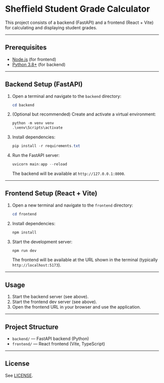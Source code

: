 
# Sheffield Student Grade Calculator

This project consists of a backend (FastAPI) and a frontend (React + Vite) for calculating and displaying student grades.

---

## Prerequisites

- [Node.js](https://nodejs.org/) (for frontend)
- [Python 3.8+](https://www.python.org/) (for backend)

---

## Backend Setup (FastAPI)

1. Open a terminal and navigate to the `backend` directory:
	```powershell
	cd backend
	```
2. (Optional but recommended) Create and activate a virtual environment:
	```powershell
	python -m venv venv
	.\venv\Scripts\activate
	```
3. Install dependencies:
	```powershell
	pip install -r requirements.txt
	```
4. Run the FastAPI server:
	```powershell
	uvicorn main:app --reload
	```
	The backend will be available at `http://127.0.0.1:8000`.

---

## Frontend Setup (React + Vite)

1. Open a new terminal and navigate to the `frontend` directory:
	```powershell
	cd frontend
	```
2. Install dependencies:
	```powershell
	npm install
	```
3. Start the development server:
	```powershell
	npm run dev
	```
	The frontend will be available at the URL shown in the terminal (typically `http://localhost:5173`).

---

## Usage

1. Start the backend server (see above).
2. Start the frontend dev server (see above).
3. Open the frontend URL in your browser and use the application.

---

## Project Structure

- `backend/` — FastAPI backend (Python)
- `frontend/` — React frontend (Vite, TypeScript)

---

## License

See [LICENSE](LICENSE).
